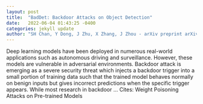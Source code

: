```yaml
---
layout: post
title:  "BadDet: Backdoor Attacks on Object Detection"
date:   2022-06-04 01:43:25 -0400
categories: jekyll update
author: "SH Chan, Y Dong, J Zhu, X Zhang, J Zhou - arXiv preprint arXiv:2205.14497, 2022"
---
```

Deep learning models have been deployed in numerous real-world applications such as autonomous driving and surveillance. However, these models are vulnerable in adversarial environments. Backdoor attack is emerging as a severe security threat which injects a backdoor trigger into a small portion of training data such that the trained model behaves normally on benign inputs but gives incorrect predictions when the specific trigger appears. While most research in backdoor … Cites: ‪Weight Poisoning Attacks on Pre-trained Models‬